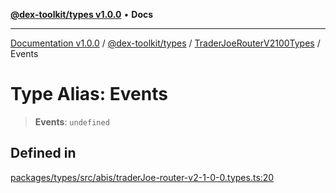 [**@dex-toolkit/types v1.0.0**](../../../README.md) • **Docs**

***

[Documentation v1.0.0](../../../../../packages.md) / [@dex-toolkit/types](../../../README.md) / [TraderJoeRouterV2100Types](../README.md) / Events

# Type Alias: Events

> **Events**: `undefined`

## Defined in

[packages/types/src/abis/traderJoe-router-v2-1-0-0.types.ts:20](https://github.com/niZmosis/dex-toolkit/blob/3d8b41b44787b30fbea5de3ab4737662ffb61bc8/packages/types/src/abis/traderJoe-router-v2-1-0-0.types.ts#L20)
